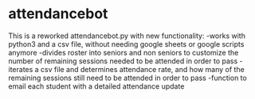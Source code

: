 # attendancebot
This is a reworked attendancebot.py with new functionality:
-works with python3 and a csv file, without needing google sheets or google scripts anymore
-divides roster into seniors and non seniors to customize the number of remaining sessions needed to be attended in order to pass
-iterates a csv file and determines attendance rate, and how many of the remaining sessions still need to be attended in order to pass
-function to email each student with a detailed attendance update